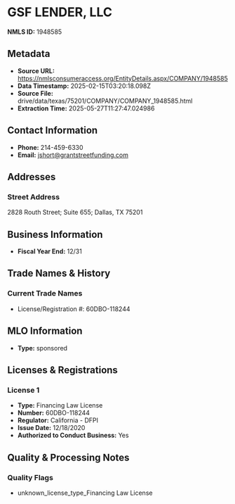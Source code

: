# GSF LENDER, LLC

**NMLS ID:** 1948585

## Metadata
- **Source URL:** https://nmlsconsumeraccess.org/EntityDetails.aspx/COMPANY/1948585
- **Data Timestamp:** 2025-02-15T03:20:18.098Z
- **Source File:** drive/data/texas/75201/COMPANY/COMPANY_1948585.html
- **Extraction Time:** 2025-05-27T11:27:47.024986

## Contact Information
- **Phone:** 214-459-6330
- **Email:** jshort@grantstreetfunding.com

## Addresses
### Street Address
2828 Routh Street; Suite 655; Dallas, TX 75201

## Business Information
- **Fiscal Year End:** 12/31

## Trade Names & History
### Current Trade Names
- License/Registration #: 60DBO-118244

## MLO Information
- **Type:** sponsored

## Licenses & Registrations

### License 1
- **Type:** Financing Law License
- **Number:** 60DBO-118244
- **Regulator:** California - DFPI
- **Issue Date:** 12/18/2020
- **Authorized to Conduct Business:** Yes

## Quality & Processing Notes
### Quality Flags
- unknown_license_type_Financing Law License

